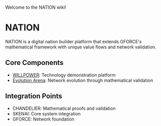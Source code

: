 Welcome to the NATION wiki!

# NATION

NATION is a digital nation builder platform that extends GFORCE's mathematical framework with unique value flows and network validation.

## Core Components
* [WILLPOWER](WILLPOWER.md): Technology demonstration platform
* [Evolution Arena](Evolution-Arena.md): Network evolution through mathematical validation

## Integration Points
* CHANDELIER: Mathematical proofs and validation
* SKENAI: Core system integration
* GFORCE: Network foundation
